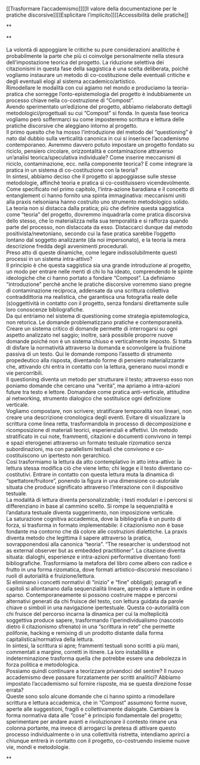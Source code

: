 
[[Trasformare l’accademismo]][[Il valore della documentazione per le pratiche discorsive]][[Esplicitare l’implicito]][[Accessibilità delle pratiche]]


**

**

La volontà di appoggiare le critiche su pure considerazioni analitiche è probabilmente la parte che più ci coinvolge personalmente nella stesura dell’impostazione teorica del progetto. La riduzione selettiva dei citazionismi in questa fase della saggistica è una scelta deliberata, poiché vogliamo instaurare un metodo di co-costituzione delle eventuali critiche e degli eventuali elogi al sistema accademico/artistico.  
Rimodellare le modalità con cui agiamo nel mondo e produciamo la teoria-pratica che sorregge l’onto-epistemologia del progetto è indubbiamente un processo chiave nella co-costruzione di “Compost”.  
Avendo sperimentato un’edizione del progetto, abbiamo rielaborato dettagli metodologici/progettuali su cui “Compost” si fonda. In questa fase teorica vogliamo però soffermarci su come imposteremo scrittura e lettura delle pratiche discorsive che aleggiano intorno al progetto.  
Il primo quesito che ha mosso l’introduzione del metodo del “questioning” è nato dal dubbio sulla verticalità canonica in cui si inserisce l’accademismo contemporaneo. Avremmo davvero potuto impostare un progetto fondato su riciclo, pensiero circolare, orizzontalità e contaminazione attraverso un’analisi teorica/speculativa individuale? Come inserire meccanismi di riciclo, contaminazione, ecc. nella componente teorica? E come integrare la pratica in un sistema di co-costituzione con la teoria?  
In sintesi, abbiamo deciso che il progetto si appoggiasse sulle stesse metodologie, affinché teoria e pratica si co-costituissero vicendevolmente. Come specificato nel primo capitolo, l’intra-azione baradiana e il concetto di entanglement ci hanno fornito una spinta immaginativa: meccanismi uniti alla praxis nelsoniana hanno costruito uno strumento metodologico solido.  
La teoria non si distacca dalla pratica; più che definire questa saggistica come “teoria” del progetto, dovremmo inquadrarla come pratica discorsiva dello stesso, che lo materializza nella sua temporalità e si rafforza quando parte del processo, non distaccata da esso. Distaccarci dunque dal metodo positivista/newtoniano, secondo cui la fase pratica sarebbe l’oggetto lontano dal soggetto analizzante (da noi impersonato), e la teoria la mera descrizione fredda degli avvenimenti procedurali.  
Preso atto di queste dinamiche, come legare indissolubilmente questi processi in un sistema intra-attivo?  
Il principio è che questa saggistica sia una grande introduzione al progetto, un modo per entrare nelle menti di chi lo ha ideato, comprendendo le spinte ideologiche che ci hanno portato a fondare “Compost”. La definiamo “introduzione” perché anche le pratiche discorsive vorremmo siano pregne di contaminazione reciproca, addensate da una scrittura collettiva contraddittoria ma realistica, che garantisca una fotografia reale delle (s)oggettività in contatto con il progetto, senza fondarsi direttamente sulle loro conoscenze bibliografiche.  
Da qui entriamo nel sistema di questioning come strategia epistemologica, non retorica. Le domande problematizzano pratiche e contemporaneità. Creare un sistema critico di domande permette di interrogarsi su ogni aspetto analizzato nel saggio; inoltre, sarà possibile proporre nuove domande poiché non è un sistema chiuso e verticalmente imposto. Si tratta di disfare la normatività attraverso la domanda e sconvolgere la fruizione passiva di un testo. Qui le domande rompono l’assetto di strumento propedeutico alla risposta, diventando forme di pensiero materializzante che, attivando chi entra in contatto con la lettura, generano nuovi mondi e vie percorribili.  
Il questioning diventa un metodo per strutturare il testo; attraverso esso non poniamo domande che cercano una “verità”, ma apriamo a intra-azioni future tra testo e lettore. Domandare come pratica anti-verticale, attitudine al networking, strumento dialogico che sostituisce ogni definizione verticale.  
Vogliamo compostare, non scrivere; stratificare temporalità non lineari, non creare una descrizione cronologica degli eventi. Evitare di visualizzare la scrittura come linea retta, trasformandola in processo di decomposizione e ricomposizione di materiali teorici, esperienziali e affettivi. Un metodo stratificato in cui note, frammenti, citazioni e documenti convivono in tempi e spazi eterogenei attraverso un formato testuale rizomatico senza subordinazioni, ma con parallelismi testuali che convivono e co-costituiscono un ipertesto non gerarchico.  
Così trasformiamo la lettura da atto contemplativo in atto intra-attivo: la lettura stessa modifica ciò che viene letto; chi legge e il testo diventano co-costitutivi. Entrare in contatto con questa lettura muta la dinamica di “spettatore/fruitore”, ponendo la figura in una dimensione co-autoriale situata che produce significato attraverso l’interazione con il dispositivo testuale.  
La modalità di lettura diventa personalizzabile; i testi modulari e i percorsi si differenziano in base al cammino scelto. Si rompe la sequenzialità e l’andatura testuale diventa suggerimento, non imposizione verticale.  
La saturazione cognitiva accademica, dove la bibliografia è un punto di forza, si trasforma in formato implementabile: il citazionismo non è base fondante ma contorno che dà colore alle costruzioni dialettiche. La praxis diventa metodo che legittima il sapere attraverso la pratica, sovrapponendosi alla canonica “teoria”. “The researcher is understood not as external observer but as embedded practitioner”. La citazione diventa situata: dialoghi, esperienze e intra-azioni performative diventano fonti bibliografiche. Trasformiamo la metafora del libro come albero con radice e frutto in una forma rizomatica, dove formati artistico-discorsivi mescolano i ruoli di autorialità e fruizione/lettura.  
Si eliminano i concetti normativi di “inizio” e “fine” obbligati; paragrafi e capitoli si allontanano dalla sequenzialità lineare, aprendo a letture in ordine sparso. Contemporaneamente si possono costruire mappe e percorsi alternativi generati da chi fruisce del testo, con lettura guidata da parole chiave o simboli in una navigazione ipertestuale. Questa co-autorialità con chi fruisce del percorso incarna la dinamica per cui la molteplicità soggettiva produce sapere, trasformando l’iperindividualismo (nascosto dietro il citazionismo sfrenato) in una “scrittura in rete” che permette polifonie, hacking e remixing di un prodotto distante dalla forma capitalistica/normativa della lettura.  
In sintesi, la scrittura si apre; frammenti testuali sono scritti a più mani, commentati a margine, corretti in itinere. La loro instabilità e indeterminazione trasforma quella che potrebbe essere una debolezza in forza politica e metodologica.  
Possiamo quindi continuare a teorizzare privandoci del sentire? Il nuovo accademismo deve passare forzatamente per scritti analitici? Abbiamo impostato l’accademismo sul fornire risposte, ma se questa direzione fosse errata?  
Queste sono solo alcune domande che ci hanno spinto a rimodellare scrittura e lettura accademica, che in “Compost” assumono forme nuove, aperte alle suggestioni, fragili e collettivamente dialogate. Cambiare la forma normativa data alle “cose” è principio fondamentale del progetto; sperimentare per andare avanti e rivoluzionare il contesto rimane una colonna portante, ma invece di arrogarci la pretesa di attivare questo processo individualmente o in una collettività ristretta, intendiamo aprirci a chiunque entrerà in contatto con il progetto, co-costruendo insieme nuove vie, mondi e metodologie.

**